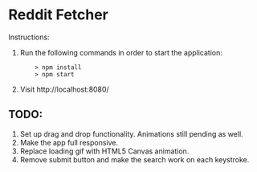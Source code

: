 # Reddit Fetcher

Instructions:

1. Run the following commands in order to start the application:

    ```
        > npm install
        > npm start
    ```
2. Visit http://localhost:8080/

## TODO:

1. Set up drag and drop functionality. Animations still pending as well.
2. Make the app full responsive.
3. Replace loading gif with HTML5 Canvas animation.
4. Remove submit button and make the search work on each keystroke.

